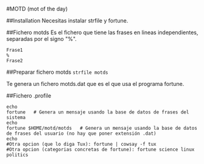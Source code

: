 #MOTD (mot of the day)

##Installation
Necesitas instalar strfile y fortune.

##Fichero motds
Es el fichero que tiene las frases en lineas independientes, separadas por el signo "%".

```
Frase1
%
Frase2
```

##Preparar fichero motds
`strfile motds`

Te genera un fichero motds.dat que es el que usa el programa fortune.

##Fichero .profile
```
echo
fortune   # Genera un mensaje usando la base de datos de frases del sistema
echo
fortune $HOME/motd/motds   # Genera un mensaje usando la base de datos de frases del usuario (no hay que poner extensión .dat)
echo
#Otra opcion (que lo diga Tux): fortune | cowsay -f tux
#Otra opcion (categorias concretas de fortune): fortune science linux politics
```

